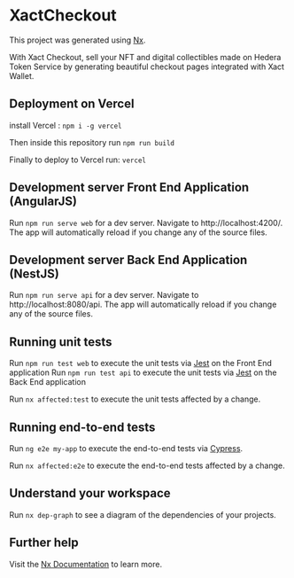 # XactCheckout

This project was generated using [Nx](https://nx.dev).

With Xact Checkout, sell your NFT and digital collectibles made on Hedera Token Service by generating beautiful checkout
pages integrated with Xact Wallet.

## Deployment on Vercel

install Vercel : `npm i -g vercel`

Then inside this repository run `npm run build` 

Finally to deploy to Vercel run: `vercel`

## Development server Front End Application (AngularJS)

Run `npm run serve web` for a dev server. Navigate to http://localhost:4200/. The app will automatically reload if you
change any of the source files.

## Development server Back End Application (NestJS)

Run `npm run serve api` for a dev server. Navigate to http://localhost:8080/api. The app will automatically reload if
you change any of the source files.

## Running unit tests

Run `npm run test web` to execute the unit tests via [Jest](https://jestjs.io) on the Front End application
Run `npm run test api` to execute the unit tests via [Jest](https://jestjs.io) on the Back End application

Run `nx affected:test` to execute the unit tests affected by a change.

## Running end-to-end tests

Run `ng e2e my-app` to execute the end-to-end tests via [Cypress](https://www.cypress.io).

Run `nx affected:e2e` to execute the end-to-end tests affected by a change.

## Understand your workspace

Run `nx dep-graph` to see a diagram of the dependencies of your projects.

## Further help

Visit the [Nx Documentation](https://nx.dev/angular) to learn more.
